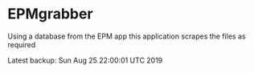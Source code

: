 # EPMgrabber
Using a database from the EPM app this application scrapes the files as required


Latest backup: Sun Aug 25 22:00:01 UTC 2019
